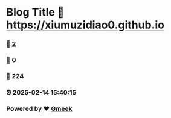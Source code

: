 # Blog Title :link: https://xiumuzidiao0.github.io 
### :page_facing_up: [2](https://xiumuzidiao0.github.io/tag.html) 
### :speech_balloon: 0 
### :hibiscus: 224 
### :alarm_clock: 2025-02-14 15:40:15 
### Powered by :heart: [Gmeek](https://github.com/Meekdai/Gmeek)
